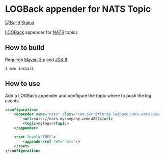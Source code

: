 # LOGBack appender for NATS Topic

[![Build Status](https://travis-ci.org/GerritForge/logback-nats-appender.svg?branch=master)](https://travis-ci.org/GerritForge/logback-nats-appender)

[LOGBack](https://logback.qos.ch/) appender for [NATS](https://nats.io/) topics

## How to build

Requires [Maven 3.x](https://maven.apache.org/) and [JDK 8](http://www.oracle.com/technetwork/java/javase/overview/index.html).

```
$ mvn install
```

## How to use

Add a LOGBack appender and configure the topic where to push the log
events.

```xml
<configuration>
    <appender name="nats" class="com.gerritforge.logback.nats.NatsTopicAppender">
        <url>nats://nats.mycompany.com:4222</url>
        <topic>mylogs</topic>
    </appender>

    <root level="INFO">
        <appender-ref ref="nats"/>
    </root>
</configuration>
```



